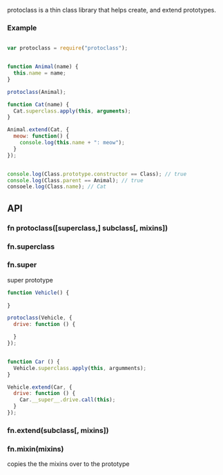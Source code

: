 protoclass is a thin class library that helps create, and extend prototypes.

### Example


```javascript

var protoclass = require("protoclass");


function Animal(name) {
  this.name = name;
}

protoclass(Animal);

function Cat(name) {
  Cat.superclass.apply(this, arguments);
}

Animal.extend(Cat, {
  meow: function() {
    console.log(this.name + ": meow");
  }
});


console.log(Class.prototype.constructor == Class); // true
console.log(Class.parent == Animal); // true
consoele.log(Class.name); // Cat
```

## API

### fn protoclass([superclass,] subclass[, mixins])

### fn.superclass

### fn.__super__

super prototype

```javascript
function Vehicle() {
  
}

protoclass(Vehicle, {
  drive: function () {

  }
});


function Car () {
  Vehicle.superclass.apply(this, argumments);
}

Vehicle.extend(Car, {
  drive: function () {
    Car.__super__.drive.call(this);
  }
});
```

### fn.extend(subclass[, mixins])

### fn.mixin(mixins)

copies the the mixins over to the prototype
